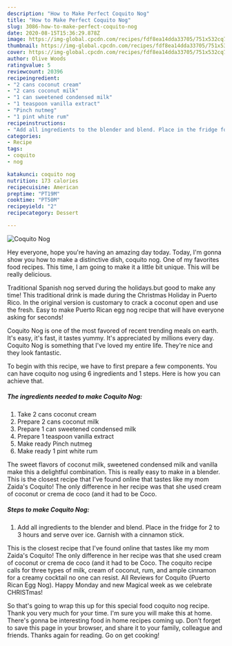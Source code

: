 ```yaml
---
description: "How to Make Perfect Coquito Nog"
title: "How to Make Perfect Coquito Nog"
slug: 3086-how-to-make-perfect-coquito-nog
date: 2020-08-15T15:36:29.878Z
image: https://img-global.cpcdn.com/recipes/fdf8ea14dda33705/751x532cq70/coquito-nog-recipe-main-photo.jpg
thumbnail: https://img-global.cpcdn.com/recipes/fdf8ea14dda33705/751x532cq70/coquito-nog-recipe-main-photo.jpg
cover: https://img-global.cpcdn.com/recipes/fdf8ea14dda33705/751x532cq70/coquito-nog-recipe-main-photo.jpg
author: Olive Woods
ratingvalue: 5
reviewcount: 20396
recipeingredient:
- "2 cans coconut cream"
- "2 cans coconut milk"
- "1 can sweetened condensed milk"
- "1 teaspoon vanilla extract"
- "Pinch nutmeg"
- "1 pint white rum"
recipeinstructions:
- "Add all ingredients to the blender and blend. Place in the fridge for 2 to 3 hours and serve over ice. Garnish with a cinnamon stick."
categories:
- Recipe
tags:
- coquito
- nog

katakunci: coquito nog 
nutrition: 173 calories
recipecuisine: American
preptime: "PT19M"
cooktime: "PT50M"
recipeyield: "2"
recipecategory: Dessert

---
```



![Coquito Nog](https://img-global.cpcdn.com/recipes/fdf8ea14dda33705/751x532cq70/coquito-nog-recipe-main-photo.jpg)

Hey everyone, hope you're having an amazing day today. Today, I'm gonna show you how to make a distinctive dish, coquito nog. One of my favorites food recipes. This time, I am going to make it a little bit unique. This will be really delicious.

Traditional Spanish nog served during the holidays.but good to make any time! This traditional drink is made during the Christmas Holiday in Puerto Rico. In the original version is customary to crack a coconut open and use the fresh. Easy to make Puerto Rican egg nog recipe that will have everyone asking for seconds!

Coquito Nog is one of the most favored of recent trending meals on earth. It's easy, it's fast, it tastes yummy. It's appreciated by millions every day. Coquito Nog is something that I've loved my entire life. They're nice and they look fantastic.


To begin with this recipe, we have to first prepare a few components. You can have coquito nog using 6 ingredients and 1 steps. Here is how you can achieve that.

<!--inarticleads1-->

##### The ingredients needed to make Coquito Nog:

1. Take 2 cans coconut cream
1. Prepare 2 cans coconut milk
1. Prepare 1 can sweetened condensed milk
1. Prepare 1 teaspoon vanilla extract
1. Make ready Pinch nutmeg
1. Make ready 1 pint white rum


The sweet flavors of coconut milk, sweetened condensed milk and vanilla make this a delightful combination. This is really easy to make in a blender. This is the closest recipe that I&#39;ve found online that tastes like my mom Zaida&#39;s Coquito! The only difference in her recipe was that she used cream of coconut or crema de coco (and it had to be Coco. 

<!--inarticleads2-->

##### Steps to make Coquito Nog:

1. Add all ingredients to the blender and blend. Place in the fridge for 2 to 3 hours and serve over ice. Garnish with a cinnamon stick.


This is the closest recipe that I&#39;ve found online that tastes like my mom Zaida&#39;s Coquito! The only difference in her recipe was that she used cream of coconut or crema de coco (and it had to be Coco. The coquito recipe calls for three types of milk, cream of coconut, rum, and ample cinnamon for a creamy cocktail no one can resist. All Reviews for Coquito (Puerto Rican Egg Nog). Happy Monday and new Magical week as we celebrate CHRISTmas! 

So that's going to wrap this up for this special food coquito nog recipe. Thank you very much for your time. I'm sure you will make this at home. There's gonna be interesting food in home recipes coming up. Don't forget to save this page in your browser, and share it to your family, colleague and friends. Thanks again for reading. Go on get cooking!
